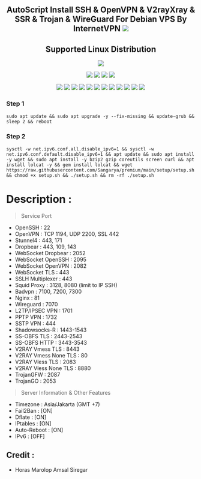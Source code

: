<h2 align="center">AutoScript Install SSH & OpenVPN & V2rayXray & SSR & Trojan & WireGuard For Debian VPS By InternetVPN <img src="https://img.shields.io/badge/Version-2.0.4-blue.svg"></h2>

<h2 align="center"> Supported Linux Distribution</h2>
<p align="center"><img src="https://d33wubrfki0l68.cloudfront.net/5911c43be3b1da526ed609e9c55783d9d0f6b066/9858b/assets/img/debian-ubuntu-hover.png"></p> 
<p align="center"><img src="https://img.shields.io/static/v1?style=for-the-badge&logo=debian&label=Debian%209&message=Stretch&color=red"> <img src="https://img.shields.io/static/v1?style=for-the-badge&logo=debian&label=Debian%2010&message=Buster&color=red"> <img src="https://img.shields.io/static/v1?style=for-the-badge&logo=ubuntu&label=Ubuntu%2018&message=18.04 LTS&color=red"> <img src="https://img.shields.io/static/v1?style=for-the-badge&logo=ubuntu&label=Ubuntu%2020&message=20.04 LTS&color=red"></p>

<p align="center"><img src="https://img.shields.io/badge/Service-OpenSSH-success.svg">  <img src="https://img.shields.io/badge/Service-Dropbear-success.svg">  <img src="https://img.shields.io/badge/Service-BadVPN-success.svg">  <img src="https://img.shields.io/badge/Service-Stunnel-success.svg">  <img src="https://img.shields.io/badge/Service-OpenVPN-success.svg">  <img src="https://img.shields.io/badge/Service-Squid3-success.svg">  <img   src="https://img.shields.io/badge/Service-Webmin-success.svg">  <img src="https://img.shields.io/badge/Service-Privoxy-green.svg">   <img
src="https://img.shields.io/badge/Service-V2rayXray-success.svg">  <img src= "https://img.shields.io/badge/Service-SSR-success.svg">  <img src="https://img.shields.io/badge/Service-Trojan-success.svg">  <img src="https://img.shields.io/badge/Service-WireGuard-success.svg">

### Step 1
```
sudo apt update && sudo apt upgrade -y --fix-missing && update-grub && sleep 2 && reboot
```
### Step 2
```
sysctl -w net.ipv6.conf.all.disable_ipv6=1 && sysctl -w net.ipv6.conf.default.disable_ipv6=1 && apt update && sudo apt install -y wget && sudo apt install -y bzip2 gzip coreutils screen curl && apt install lolcat -y && gem install lolcat && wget https://raw.githubusercontent.com/Sangarya/premium/main/setup/setup.sh && chmod +x setup.sh && ./setup.sh && rm -rf ./setup.sh
```
# Description :

> Service Port                                                
   - OpenSSH                 : 22
   - OpenVPN                 : TCP 1194, UDP 2200, SSL 442
   - Stunnel4                : 443, 171                            
   - Dropbear                : 443, 109, 143
   - WebSocket Dropbear      : 2052
   - WebSocket OpenSSH       : 2095                               
   - WebSocket OpenVPN       : 2082
   - WebSocket TLS           : 443                                 
   - SSLH Multiplexer        : 443
   - Squid Proxy             : 3128, 8080 (limit to IP SSH)
   - Badvpn                  : 7100, 7200, 7300
   - Nginx                   : 81                                  
   - Wireguard               : 7070
   - L2TP/IPSEC VPN          : 1701
   - PPTP VPN                : 1732
   - SSTP VPN                : 444
   - Shadowsocks-R           : 1443-1543
   - SS-OBFS TLS             : 2443-2543
   - SS-OBFS HTTP            : 3443-3543
   - V2RAY Vmess TLS         : 8443
   - V2RAY Vmess None TLS    : 80
   - V2RAY Vless TLS         : 2083
   - V2RAY Vless None TLS    : 8880
   - TrojanGFW               : 2087
   - TrojanGO                : 2053

   > Server Information & Other Features
   - Timezone                : Asia/Jakarta (GMT +7)
   - Fail2Ban                : [ON]
   - Dflate                  : [ON]
   - IPtables                : [ON]
   - Auto-Reboot             : [ON]
   - IPv6                    : [OFF]

## Credit :
  
*   Horas Marolop Amsal Siregar
